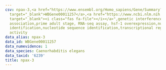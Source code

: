 ```yaml
---
csv: npax-3,<a href="https://www.ensembl.org/Homo_sapiens/Gene/Summary?db=core;g=WBGene00011257"
  target="_blank">WBGene00011257</a>,<a href="https://www.ncbi.nlm.nih.gov/pubmed/30894454"
  target="_blank"><i class="fas fa-file"></i></a>",genetic interference,functional
  association,prime adult stage, RNA-seq assay, hsf-1 overexpression,nucleotide sequence
  identification,nucleotide sequence identification,transcriptional regulation,up-regulates
  activity
data_alias: npax-3
data_id: WBGene00011257
data_numevidence: 1
data_species: Caenorhabditis elegans
data_taxid: '6239'
title: npax-3
---
```

